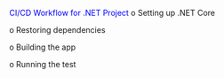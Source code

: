 <span style="color:blue">CI/CD Workflow for .NET Project</span>
o Setting up .NET Core

o Restoring dependencies

o Building the app

o Running the test

